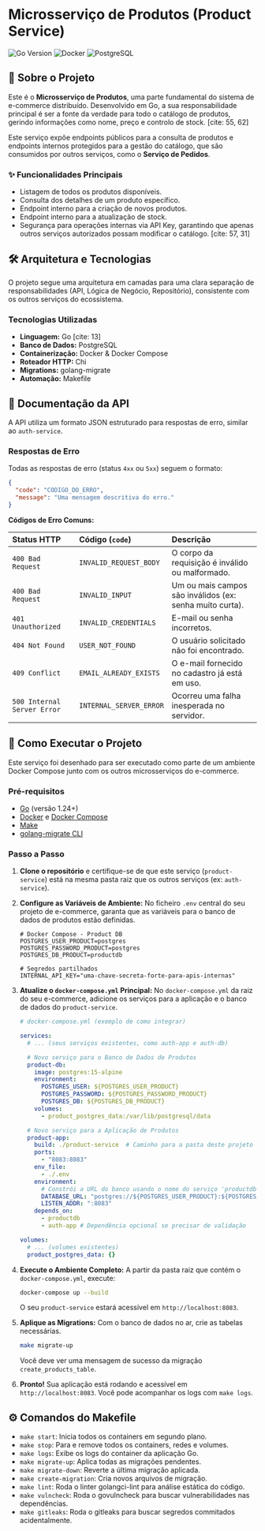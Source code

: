 # Microsserviço de Produtos (Product Service)

![Go Version](https://img.shields.io/badge/Go-1.24-blue.svg)
![Docker](https://img.shields.io/badge/Docker-20.10-blue.svg)
![PostgreSQL](https://img.shields.io/badge/PostgreSQL-15-blue.svg)

## 📖 Sobre o Projeto

Este é o **Microsserviço de Produtos**, uma parte fundamental do sistema de e-commerce distribuído. Desenvolvido em Go, a sua responsabilidade principal é ser a fonte da verdade para todo o catálogo de produtos, gerindo informações como nome, preço e controlo de stock. [cite: 55, 62]

Este serviço expõe endpoints públicos para a consulta de produtos e endpoints internos protegidos para a gestão do catálogo, que são consumidos por outros serviços, como o **Serviço de Pedidos**.

### ✨ Funcionalidades Principais
* Listagem de todos os produtos disponíveis.
* Consulta dos detalhes de um produto específico.
* Endpoint interno para a criação de novos produtos.
* Endpoint interno para a atualização de stock.
* Segurança para operações internas via API Key, garantindo que apenas outros serviços autorizados possam modificar o catálogo. [cite: 57, 31]

## 🛠️ Arquitetura e Tecnologias

O projeto segue uma arquitetura em camadas para uma clara separação de responsabilidades (API, Lógica de Negócio, Repositório), consistente com os outros serviços do ecossistema.

### Tecnologias Utilizadas
* **Linguagem:** Go [cite: 13]
* **Banco de Dados:** PostgreSQL
* **Containerização:** Docker & Docker Compose
* **Roteador HTTP:** Chi
* **Migrations:** golang-migrate
* **Automação:** Makefile
## 📜 Documentação da API

A API utiliza um formato JSON estruturado para respostas de erro, similar ao `auth-service`.

### Respostas de Erro
Todas as respostas de erro (status `4xx` ou `5xx`) seguem o formato:
```json
{
  "code": "CODIGO_DO_ERRO",
  "message": "Uma mensagem descritiva do erro."
}
```

**Códigos de Erro Comuns:**

| Status HTTP | Código (`code`) | Descrição |
| :--- | :--- | :--- |
| `400 Bad Request` | `INVALID_REQUEST_BODY` | O corpo da requisição é inválido ou malformado. |
| `400 Bad Request` | `INVALID_INPUT` | Um ou mais campos são inválidos (ex: senha muito curta). |
| `401 Unauthorized`| `INVALID_CREDENTIALS` | E-mail ou senha incorretos. |
| `404 Not Found` | `USER_NOT_FOUND` | O usuário solicitado não foi encontrado. |
| `409 Conflict` | `EMAIL_ALREADY_EXISTS` | O e-mail fornecido no cadastro já está em uso. |
| `500 Internal Server Error` | `INTERNAL_SERVER_ERROR` | Ocorreu uma falha inesperada no servidor. |

## 🚀 Como Executar o Projeto

Este serviço foi desenhado para ser executado como parte de um ambiente Docker Compose junto com os outros microsserviços do e-commerce.

### Pré-requisitos
* [Go](https://go.dev/doc/install) (versão 1.24+)
* [Docker](https://docs.docker.com/get-docker/) e [Docker Compose](https://docs.docker.com/compose/install/)
* [Make](https://www.gnu.org/software/make/)
* [golang-migrate CLI](https://github.com/golang-migrate/migrate/tree/master/cmd/migrate)

### Passo a Passo
1.  **Clone o repositório** e certifique-se de que este serviço (`product-service`) está na mesma pasta raiz que os outros serviços (ex: `auth-service`).

2.  **Configure as Variáveis de Ambiente:**
    No ficheiro `.env` central do seu projeto de e-commerce, garanta que as variáveis para o banco de dados de produtos estão definidas.
    ```env
    # Docker Compose - Product DB
    POSTGRES_USER_PRODUCT=postgres
    POSTGRES_PASSWORD_PRODUCT=postgres
    POSTGRES_DB_PRODUCT=productdb
    
    # Segredos partilhados
    INTERNAL_API_KEY="uma-chave-secreta-forte-para-apis-internas"
    ```

3.  **Atualize o `docker-compose.yml` Principal:**
    No `docker-compose.yml` da raiz do seu e-commerce, adicione os serviços para a aplicação e o banco de dados do `product-service`.
    ```yaml
    # docker-compose.yml (exemplo de como integrar)

    services:
      # ... (seus serviços existentes, como auth-app e auth-db)

      # Novo serviço para o Banco de Dados de Produtos
      product-db:
        image: postgres:15-alpine
        environment:
          POSTGRES_USER: ${POSTGRES_USER_PRODUCT}
          POSTGRES_PASSWORD: ${POSTGRES_PASSWORD_PRODUCT}
          POSTGRES_DB: ${POSTGRES_DB_PRODUCT}
        volumes:
          - product_postgres_data:/var/lib/postgresql/data

      # Novo serviço para a Aplicação de Produtos
      product-app:
        build: ./product-service  # Caminho para a pasta deste projeto
        ports:
          - "8083:8083"
        env_file:
          - ./.env
        environment:
          # Constrói a URL do banco usando o nome do serviço 'productdb'
          DATABASE_URL: "postgres://${POSTGRES_USER_PRODUCT}:${POSTGRES_PASSWORD_PRODUCT}@productdb:5432/${POSTGRES_DB_PRODUCT}?sslmode=disable"
          LISTEN_ADDR: ":8083"
        depends_on:
          - productdb
          - auth-app # Dependência opcional se precisar de validação

    volumes:
      # ... (volumes existentes)
      product_postgres_data: {}
    ```

4.  **Execute o Ambiente Completo:**
    A partir da pasta raiz que contém o `docker-compose.yml`, execute:
    ```bash
    docker-compose up --build
    ```
    O seu `product-service` estará acessível em `http://localhost:8083`.

5.  **Aplique as Migrations:**
    Com o banco de dados no ar, crie as tabelas necessárias.
    ```bash
    make migrate-up
    ```
    Você deve ver uma mensagem de sucesso da migração `create_products_table`.

6.  **Pronto!**
    Sua aplicação está rodando e acessível em `http://localhost:8083`. Você pode acompanhar os logs com `make logs`.

## ⚙️ Comandos do Makefile

* `make start`: Inicia todos os containers em segundo plano.
* `make stop`: Para e remove todos os containers, redes e volumes.
* `make logs`: Exibe os logs do container da aplicação Go.
* `make migrate-up`: Aplica todas as migrações pendentes.
* `make migrate-down`: Reverte a última migração aplicada.
* `make create-migration`: Cria novos arquivos de migração.
* `make lint`: Roda o linter golangci-lint para análise estática do código.
* `make vulncheck`: Roda o govulncheck para buscar vulnerabilidades nas dependências.
* `make gitleaks`: Roda o gitleaks para buscar segredos commitados acidentalmente.
